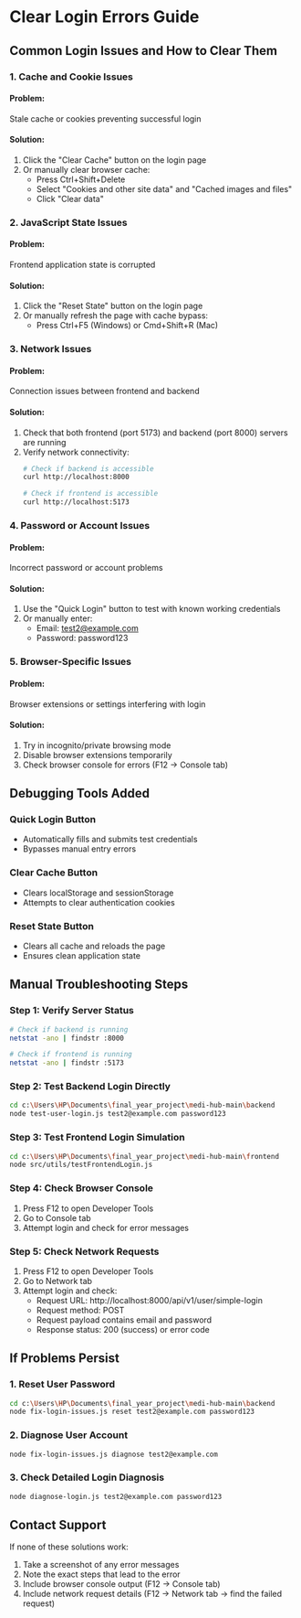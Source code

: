 # Clear Login Errors Guide

## Common Login Issues and How to Clear Them

### 1. Cache and Cookie Issues

#### Problem: 
Stale cache or cookies preventing successful login

#### Solution:
1. Click the "Clear Cache" button on the login page
2. Or manually clear browser cache:
   - Press Ctrl+Shift+Delete
   - Select "Cookies and other site data" and "Cached images and files"
   - Click "Clear data"

### 2. JavaScript State Issues

#### Problem:
Frontend application state is corrupted

#### Solution:
1. Click the "Reset State" button on the login page
2. Or manually refresh the page with cache bypass:
   - Press Ctrl+F5 (Windows) or Cmd+Shift+R (Mac)

### 3. Network Issues

#### Problem:
Connection issues between frontend and backend

#### Solution:
1. Check that both frontend (port 5173) and backend (port 8000) servers are running
2. Verify network connectivity:
   ```bash
   # Check if backend is accessible
   curl http://localhost:8000
   
   # Check if frontend is accessible
   curl http://localhost:5173
   ```

### 4. Password or Account Issues

#### Problem:
Incorrect password or account problems

#### Solution:
1. Use the "Quick Login" button to test with known working credentials
2. Or manually enter:
   - Email: test2@example.com
   - Password: password123

### 5. Browser-Specific Issues

#### Problem:
Browser extensions or settings interfering with login

#### Solution:
1. Try in incognito/private browsing mode
2. Disable browser extensions temporarily
3. Check browser console for errors (F12 → Console tab)

## Debugging Tools Added

### Quick Login Button
- Automatically fills and submits test credentials
- Bypasses manual entry errors

### Clear Cache Button
- Clears localStorage and sessionStorage
- Attempts to clear authentication cookies

### Reset State Button
- Clears all cache and reloads the page
- Ensures clean application state

## Manual Troubleshooting Steps

### Step 1: Verify Server Status
```bash
# Check if backend is running
netstat -ano | findstr :8000

# Check if frontend is running
netstat -ano | findstr :5173
```

### Step 2: Test Backend Login Directly
```bash
cd c:\Users\HP\Documents\final_year_project\medi-hub-main\backend
node test-user-login.js test2@example.com password123
```

### Step 3: Test Frontend Login Simulation
```bash
cd c:\Users\HP\Documents\final_year_project\medi-hub-main\frontend
node src/utils/testFrontendLogin.js
```

### Step 4: Check Browser Console
1. Press F12 to open Developer Tools
2. Go to Console tab
3. Attempt login and check for error messages

### Step 5: Check Network Requests
1. Press F12 to open Developer Tools
2. Go to Network tab
3. Attempt login and check:
   - Request URL: http://localhost:8000/api/v1/user/simple-login
   - Request method: POST
   - Request payload contains email and password
   - Response status: 200 (success) or error code

## If Problems Persist

### 1. Reset User Password
```bash
cd c:\Users\HP\Documents\final_year_project\medi-hub-main\backend
node fix-login-issues.js reset test2@example.com password123
```

### 2. Diagnose User Account
```bash
node fix-login-issues.js diagnose test2@example.com
```

### 3. Check Detailed Login Diagnosis
```bash
node diagnose-login.js test2@example.com password123
```

## Contact Support

If none of these solutions work:

1. Take a screenshot of any error messages
2. Note the exact steps that lead to the error
3. Include browser console output (F12 → Console tab)
4. Include network request details (F12 → Network tab → find the failed request)